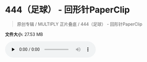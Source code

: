 # 444（足球） - 回形针PaperClip

> 原创专辑 / MULTIPLY 正片叠底 / 444（足球） - 回形针PaperClip

**文件大小**: 27.53 MB

<audio preload="none" controls><source src="https://file.hsyhx.top/archive/原创专辑/MULTIPLY 正片叠底/444（足球） - 回形针PaperClip.flac" type="audio/mpeg">🤔 您的浏览器不支持此音频格式</audio>